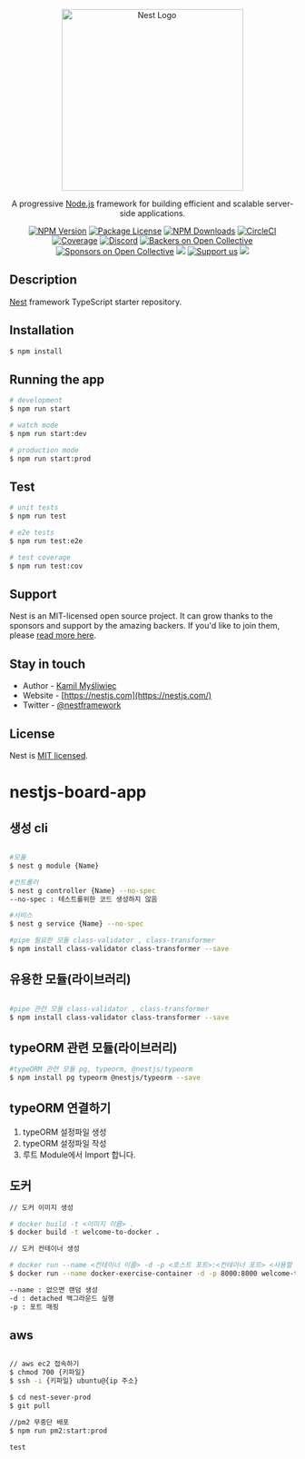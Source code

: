 <p align="center">
  <a href="http://nestjs.com/" target="blank"><img src="https://nestjs.com/img/logo_text.svg" width="320" alt="Nest Logo" /></a>
</p>

[circleci-image]: https://img.shields.io/circleci/build/github/nestjs/nest/master?token=abc123def456
[circleci-url]: https://circleci.com/gh/nestjs/nest

  <p align="center">A progressive <a href="http://nodejs.org" target="_blank">Node.js</a> framework for building efficient and scalable server-side applications.</p>
    <p align="center">
<a href="https://www.npmjs.com/~nestjscore" target="_blank"><img src="https://img.shields.io/npm/v/@nestjs/core.svg" alt="NPM Version" /></a>
<a href="https://www.npmjs.com/~nestjscore" target="_blank"><img src="https://img.shields.io/npm/l/@nestjs/core.svg" alt="Package License" /></a>
<a href="https://www.npmjs.com/~nestjscore" target="_blank"><img src="https://img.shields.io/npm/dm/@nestjs/common.svg" alt="NPM Downloads" /></a>
<a href="https://circleci.com/gh/nestjs/nest" target="_blank"><img src="https://img.shields.io/circleci/build/github/nestjs/nest/master" alt="CircleCI" /></a>
<a href="https://coveralls.io/github/nestjs/nest?branch=master" target="_blank"><img src="https://coveralls.io/repos/github/nestjs/nest/badge.svg?branch=master#9" alt="Coverage" /></a>
<a href="https://discord.gg/G7Qnnhy" target="_blank"><img src="https://img.shields.io/badge/discord-online-brightgreen.svg" alt="Discord"/></a>
<a href="https://opencollective.com/nest#backer" target="_blank"><img src="https://opencollective.com/nest/backers/badge.svg" alt="Backers on Open Collective" /></a>
<a href="https://opencollective.com/nest#sponsor" target="_blank"><img src="https://opencollective.com/nest/sponsors/badge.svg" alt="Sponsors on Open Collective" /></a>
  <a href="https://paypal.me/kamilmysliwiec" target="_blank"><img src="https://img.shields.io/badge/Donate-PayPal-ff3f59.svg"/></a>
    <a href="https://opencollective.com/nest#sponsor"  target="_blank"><img src="https://img.shields.io/badge/Support%20us-Open%20Collective-41B883.svg" alt="Support us"></a>
  <a href="https://twitter.com/nestframework" target="_blank"><img src="https://img.shields.io/twitter/follow/nestframework.svg?style=social&label=Follow"></a>
</p>
  <!--[![Backers on Open Collective](https://opencollective.com/nest/backers/badge.svg)](https://opencollective.com/nest#backer)
  [![Sponsors on Open Collective](https://opencollective.com/nest/sponsors/badge.svg)](https://opencollective.com/nest#sponsor)-->

## Description

[Nest](https://github.com/nestjs/nest) framework TypeScript starter repository.

## Installation

```bash
$ npm install
```

## Running the app

```bash
# development
$ npm run start

# watch mode
$ npm run start:dev

# production mode
$ npm run start:prod
```

## Test

```bash
# unit tests
$ npm run test

# e2e tests
$ npm run test:e2e

# test coverage
$ npm run test:cov
```

## Support

Nest is an MIT-licensed open source project. It can grow thanks to the sponsors and support by the amazing backers. If you'd like to join them, please [read more here](https://docs.nestjs.com/support).

## Stay in touch

- Author - [Kamil Myśliwiec](https://kamilmysliwiec.com)
- Website - [https://nestjs.com](https://nestjs.com/)
- Twitter - [@nestframework](https://twitter.com/nestframework)

## License

Nest is [MIT licensed](LICENSE).
# nestjs-board-app

## 생성 cli

```bash

#모듈
$ nest g module {Name}

#컨트롤러
$ nest g controller {Name} --no-spec
--no-spec : 테스트를위한 코드 생성하지 않음

#서비스
$ nest g service {Name} --no-spec

#pipe 필요한 모듈 class-validator , class-transformer
$ npm install class-validator class-transformer --save

```
## 유용한 모듈(라이브러리)
```bash

#pipe 관련 모듈 class-validator , class-transformer
$ npm install class-validator class-transformer --save
```

## typeORM 관련 모듈(라이브러리)
```bash
#typeORM 관련 모듈 pg, typeorm, @nestjs/typeorm
$ npm install pg typeorm @nestjs/typeorm --save

```
## typeORM 연결하기
1. typeORM 설정파일 생성
2. typeORM 설정파일 작성
3. 루트 Module에서 Import 합니다.
## 도커
```bash
// 도커 이미지 생성

# docker build -t <이미지 이름> .
$ docker build -t welcome-to-docker .

// 도커 컨테이너 생성

# docker run --name <컨테이너 이름> -d -p <호스트 포트>:<컨테이너 포트> <사용할 이미지>
$ docker run --name docker-exercise-container -d -p 8000:8000 welcome-to-docker

--name : 없으면 랜덤 생성
-d : detached 백그라운드 실행
-p : 포트 매핑
```

## aws

```bash

// aws ec2 접속하기
$ chmod 700 {키파일}
$ ssh -i {키파일} ubuntu@{ip 주소}

$ cd nest-sever-prod
$ git pull

//pm2 무중단 배포
$ npm run pm2:start:prod
```
`test`
